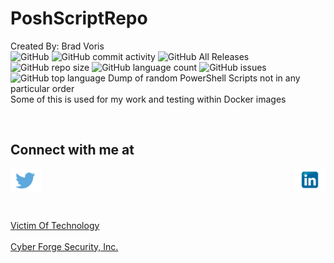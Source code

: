 # PoshScriptRepo
Created By: Brad Voris<BR />
<img alt="GitHub" src="https://img.shields.io/github/license/bvoris/PoshScriptRepo">
<img alt="GitHub commit activity" src="https://img.shields.io/github/commit-activity/m/bvoris/PoshScriptRepo">
<img alt="GitHub All Releases" src="https://img.shields.io/github/downloads/bvoris/PoshScriptRepo/total">
<img alt="GitHub repo size" src="https://img.shields.io/github/repo-size/bvoris/PoshScriptRepo">
<img alt="GitHub language count" src="https://img.shields.io/github/languages/count/bvoris/PoshScriptRepo">
<img alt="GitHub issues" src="https://img.shields.io/github/issues/bvoris/PoshScriptRepo">
<img alt="GitHub top language" src="https://img.shields.io/github/languages/top/bvoris/PoshScriptRepo">
Dump of random PowerShell Scripts not in any particular order<BR />
Some of this is used for my work and testing within Docker images<BR />

<BR />

## Connect with me at

<a href="https://twitter.com/HMInfoSecViking?ref_src=twsrc%5Etfw"><IMG SRC="https://github.com/bvoris/bvoris/blob/master/twitter.jpg" WIDTH=10% HEIGHT=10% ALIGN=LEFT></a>

<a href="https://www.linkedin.com/in/brad-voris" target="_blank"><IMG SRC="https://github.com/bvoris/bvoris/blob/master/linkedin.png" WIDTH=10% HEIGHT=4% ALIGN=RIGHT></a>

<BR /><BR />
<BR /><BR />

<A HREF="https://www.victimoftechnology.com">Victim Of Technology<A />
<BR /><BR />
<A HREF="https://www.cyberforgesecurity.com">Cyber Forge Security, Inc.<A />
<BR /><BR />

